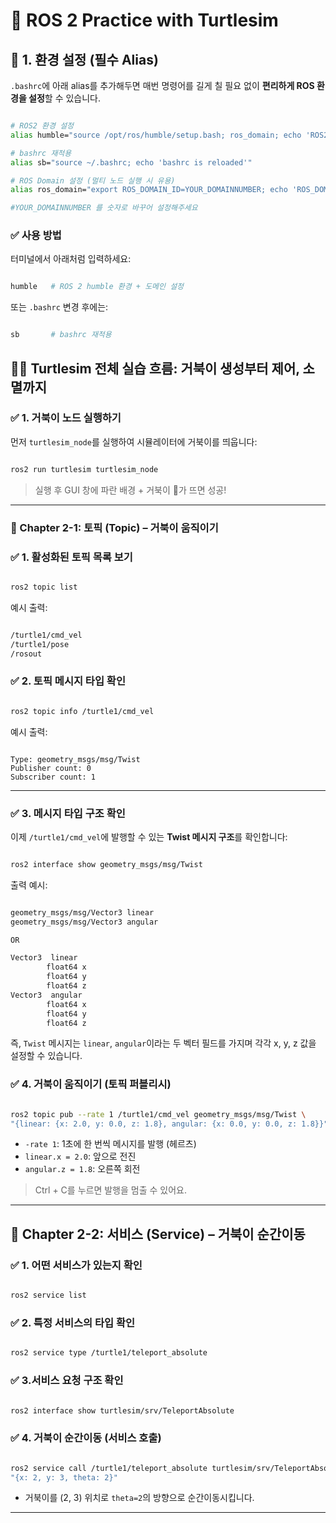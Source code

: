 # 🐢 ROS 2 Practice with Turtlesim

## 📌 1. 환경 설정 (필수 Alias)

`.bashrc`에 아래 alias를 추가해두면 매번 명령어를 길게 칠 필요 없이 **편리하게 ROS 환경을 설정**할 수 있습니다.

```bash

# ROS2 환경 설정
alias humble="source /opt/ros/humble/setup.bash; ros_domain; echo 'ROS2 humble is activated!'"

# bashrc 재적용
alias sb="source ~/.bashrc; echo 'bashrc is reloaded'"

# ROS Domain 설정 (멀티 노드 실행 시 유용)
alias ros_domain="export ROS_DOMAIN_ID=YOUR_DOMAINNUMBER; echo 'ROS_DOMAIN_ID=YOUR_DOMAINNUMBER'"

#YOUR_DOMAINNUMBER 를 숫자로 바꾸어 설정해주세요

```

### ✅ 사용 방법

터미널에서 아래처럼 입력하세요:

```bash

humble   # ROS 2 humble 환경 + 도메인 설정

```

또는 `.bashrc` 변경 후에는:

```bash

sb       # bashrc 재적용
```

## 📌🐢 Turtlesim 전체 실습 흐름: 거북이 생성부터 제어, 소멸까지

### ✅ 1. 거북이 노드 실행하기

먼저 `turtlesim_node`를 실행하여 시뮬레이터에 거북이를 띄웁니다:

```bash

ros2 run turtlesim turtlesim_node
```

> 실행 후 GUI 창에 파란 배경 + 거북이 🐢가 뜨면 성공!
> 

---

### 📡 Chapter 2-1: 토픽 (Topic) – 거북이 움직이기

### ✅ 1. 활성화된 토픽 목록 보기

```bash

ros2 topic list
```

예시 출력:

```bash

/turtle1/cmd_vel
/turtle1/pose
/rosout
```

### ✅ 2. 토픽 메시지 타입 확인

```bash

ros2 topic info /turtle1/cmd_vel
```

예시 출력:

```

Type: geometry_msgs/msg/Twist
Publisher count: 0
Subscriber count: 1

```

---

### ✅ 3. 메시지 타입 구조 확인

이제 `/turtle1/cmd_vel`에 발행할 수 있는 **Twist 메시지 구조**를 확인합니다:

```bash

ros2 interface show geometry_msgs/msg/Twist

```

출력 예시:

```bash

geometry_msgs/msg/Vector3 linear
geometry_msgs/msg/Vector3 angular

OR

Vector3  linear
        float64 x
        float64 y
        float64 z
Vector3  angular
        float64 x
        float64 y
        float64 z

```

즉, `Twist` 메시지는 `linear`, `angular`이라는 두 벡터 필드를 가지며 각각 x, y, z 값을 설정할 수 있습니다.

### ✅ 4. 거북이 움직이기 (토픽 퍼블리시)

```bash

ros2 topic pub --rate 1 /turtle1/cmd_vel geometry_msgs/msg/Twist \
"{linear: {x: 2.0, y: 0.0, z: 1.8}, angular: {x: 0.0, y: 0.0, z: 1.8}}"

```

- `-rate 1`: 1초에 한 번씩 메시지를 발행 (헤르츠)
- `linear.x = 2.0`: 앞으로 전진
- `angular.z = 1.8`: 오른쪽 회전

> Ctrl + C를 누르면 발행을 멈출 수 있어요.
> 

---

## 🧾 Chapter 2-2: 서비스 (Service) – 거북이 순간이동

### ✅ 1. 어떤 서비스가 있는지 확인

```bash

ros2 service list

```

### ✅ 2. 특정 서비스의 타입 확인

```bash

ros2 service type /turtle1/teleport_absolute
```

### ✅ 3.서비스 요청 구조 확인

```bash

ros2 interface show turtlesim/srv/TeleportAbsolute
```

### ✅ 4. 거북이 순간이동 (서비스 호출)

```bash

ros2 service call /turtle1/teleport_absolute turtlesim/srv/TeleportAbsolute \
"{x: 2, y: 3, theta: 2}"
```

- 거북이를 (2, 3) 위치로 `theta=2`의 방향으로 순간이동시킵니다.

---